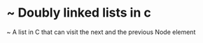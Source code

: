 # ~ Doubly linked lists in c

   ~ A list in C that can visit the next and the previous Node element
